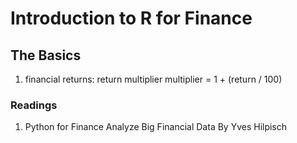 # Introduction to R for Finance

## The Basics

1. financial returns: return multiplier
multiplier = 1 + (return / 100)

### Readings

1. Python for Finance Analyze Big Financial Data By Yves Hilpisch